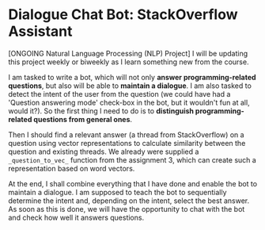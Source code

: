 # Dialogue Chat Bot: StackOverflow Assistant
[ONGOING Natural Language Processing (NLP) Project] I will be updating this project weekly or biweekly as I learn something new from the course.

I am tasked to write a bot, which will not only **answer programming-related questions**, but also will be able to **maintain a dialogue**. I am also tasked to detect the intent of the user from the question (we could have had a 'Question answering mode' check-box in the bot, but it wouldn't fun at all, would it?). So the first thing I need to do is to **distinguish programming-related questions from general ones**. 

Then I should find a relevant answer (a thread from StackOverflow) on a question using vector representations to calculate similarity between the question and existing threads. We already were supplied a `_question_to_vec_` function from the assignment 3, which can create such a representation based on word vectors. 

At the end, I shall combine everything that I have done and enable the bot to maintain a dialogue. I am supposed to teach the bot to sequentially determine the intent and, depending on the intent, select the best answer. As soon as this is done, we will have the opportunity to chat with the bot and check how well it answers questions.

